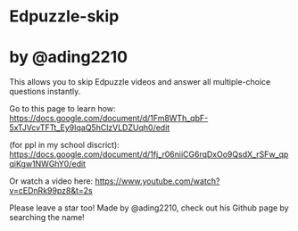 # Edpuzzle-skip   
# by @ading2210
This allows you to skip Edpuzzle videos and answer all multiple-choice questions instantly.


Go to this page to learn how: https://docs.google.com/document/d/1Fm8WTh_qbF-5xTJVcvTFTt_Ey9IqaQ5hClzVLDZUqh0/edit

(for ppl in my school discrict): https://docs.google.com/document/d/1fj_r06niiCG6rqDxOo9QsdX_rSFw_qpqiKgw1NWGhY0/edit

Or watch a video here: https://www.youtube.com/watch?v=cEDnRk99pz8&t=2s

Please leave a star too!
Made by @ading2210, check out his Github page by searching the name!
